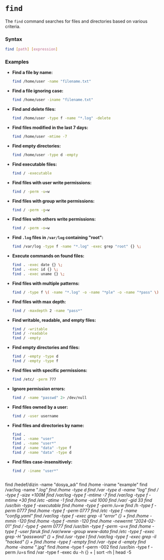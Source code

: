 # **`find`**  
The `find` command searches for files and directories based on various criteria.

### **Syntax**  
```bash
find [path] [expression]
```

### **Examples**  

- **Find a file by name:**  
  ```bash
  find /home/user -name "filename.txt"
  ```

- **Find a file ignoring case:**  
  ```bash
  find /home/user -iname "filename.txt"
  ```

- **Find and delete files:**  
  ```bash
  find /home/user -type f -name "*.log" -delete
  ```

- **Find files modified in the last 7 days:**  
  ```bash
  find /home/user -mtime -7
  ```

- **Find empty directories:**  
  ```bash
  find /home/user -type d -empty
  ```

- **Find executable files:**  
  ```bash
  find / -executable
  ```

- **Find files with user write permissions:**  
  ```bash
  find / -perm -u=w
  ```

- **Find files with group write permissions:**  
  ```bash
  find / -perm -g=w
  ```

- **Find files with others write permissions:**  
  ```bash
  find / -perm -o=w
  ```

- **Find `.log` files in `/var/log` containing "root":**  
  ```bash
  find /var/log -type f -name "*.log" -exec grep "root" {} \;
  ```

- **Execute commands on found files:**  
  ```bash
  find . -exec date {} \;
  find . -exec id {} \;
  find . -exec uname {} \;
  ```

- **Find files with multiple patterns:**  
  ```bash
  find / -type f \( -name "*.log" -o -name "*ple" -o -name "*pass" \)
  ```

- **Find files with max depth:**  
  ```bash
  find / -maxdepth 2 -name "pass*"
  ```

- **Find writable, readable, and empty files:**  
  ```bash
  find / -writable
  find / -readable
  find / -empty
  ```

- **Find empty directories and files:**  
  ```bash
  find / -empty -type d
  find / -empty -type f
  ```

- **Find files with specific permissions:**  
  ```bash
  find /etc/ -perm 777
  ```

- **Ignore permission errors:**  
  ```bash
  find / -name "passwd" 2> /dev/null
  ```

- **Find files owned by a user:**  
  ```bash
  find / -user username
  ```

- **Find files and directories by name:**  
  ```bash
  find .
  find . -name "user"
  find . -name "user*"
  find / -name "data" -type f
  find / -name "data" -type d
  ```

- **Find files case-insensitively:**  
  ```bash
  find / -iname "user*"
  ```
  ```bash
find /hedef/dizin -name "dosya_adı"
find /home -iname "example"
find /var/log -name "*.log"
find /home -type d
find /var -type d -name "log"
find / -type f -size +100M
find /var/log -type f -mtime -7
find /var/log -type f -mtime +30
find /etc -atime -1
find /home -uid 1000
find /var/ -gid 33
find /usr/bin -type f -executable
find /home -type f -perm /u=w
find /h -type f -perm 0777
find /home -type f -perm 0777
find /etc -type f -name "config.yaml"
find /var/log -type f -exec grep -il "error" {} +
find /home -mmin -120
find /home -type f -mmin -120
find /home -newermt "2024-02-01"
find / -type f -perm 0777
find /usr/bin -type f -perm -u=x
find /home -type f -user faruk
find /var/www -group www-data
find /etc -type f -exec grep -H "password" {} +
find /usr -type l
find /var/log -type f -exec grep -il "hacked" {} +
find /home -type f -empty
find /var -type d -empty
find /home -iname "*.jpg"
find /home -type f -perm -002
find /usr/bin -type f -perm /u=s
find /var -type f -exec du -h {} + | sort -rh | head -5
